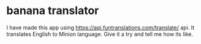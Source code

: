 # banana translator

I have made this app using https://api.funtranslations.com/translate/ api. It translates English to Minion language. Give it a try and tell me how its like.
